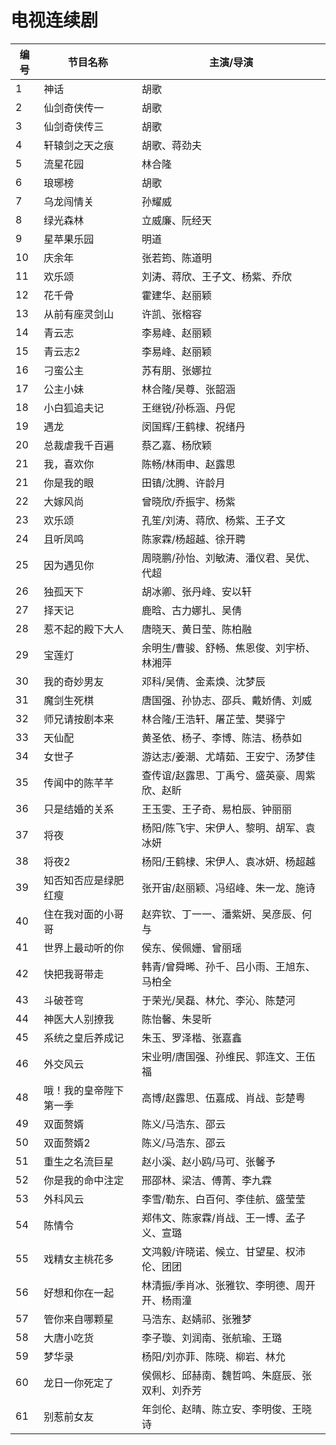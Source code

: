 # 电视连续剧

|编号|节目名称|主演/导演|
|---|---|---|
|1|神话|胡歌|
|2|仙剑奇侠传一|胡歌|
|3|仙剑奇侠传三|胡歌|
|4|轩辕剑之天之痕|胡歌、蒋劲夫|
|5|流星花园|林合隆|
|6|琅琊榜|胡歌|
|7|乌龙闯情关|孙耀威|
|8|绿光森林|立威廉、阮经天|
|9|星苹果乐园|明道|
|10|庆余年|张若筠、陈道明|
|11|欢乐颂|刘涛、蒋欣、王子文、杨紫、乔欣|
|12|花千骨|霍建华、赵丽颖|
|13|从前有座灵剑山|许凯、张榕容|
|14|青云志|李易峰、赵丽颖|
|15|青云志2|李易峰、赵丽颖|
|16|刁蛮公主|苏有朋、张娜拉|
|17|公主小妹|林合隆/吴尊、张韶涵|
|18|小白狐追夫记|王继锐/孙栎涵、丹伲|
|19|遇龙|闵国辉/王鹤棣、祝绪丹|
|20|总裁虐我千百遍|蔡乙嘉、杨欣颖|
|21|我，喜欢你|陈畅/林雨申、赵露思|
|21|你是我的眼|田镇/沈腾、许龄月|
|22|大嫁风尚|曾晓欣/乔振宇、杨紫|
|23|欢乐颂|孔笙/刘涛、蒋欣、杨紫、王子文|
|24|且听凤鸣|陈家霖/杨超越、徐开聘|
|25|因为遇见你|周晓鹏/孙怡、刘敏涛、潘仪君、吴优、代超|
|26|独孤天下|胡冰卿、张丹峰、安以轩|
|27|择天记|鹿晗、古力娜扎、吴倩|
|28|惹不起的殿下大人|唐晓天、黄日莹、陈柏融|
|29|宝莲灯|余明生/曹骏、舒畅、焦恩俊、刘宇桥、林湘萍|
|30|我的奇妙男友|邓科/吴倩、金素焕、沈梦辰|
|31|魔剑生死棋|唐国强、孙协志、邵兵、戴娇倩、刘威|
|32|师兄请按剧本来|林合隆/王浩轩、屠芷莹、樊驿宁|
|33|天仙配|黄圣依、杨子、李博、陈洁、杨恭如|
|34|女世子|游达志/姜潮、尤靖茹、王安宁、汤梦佳|
|35|传闻中的陈芊芊|查传谊/赵露思、丁禹兮、盛英豪、周紫欣、赵盺|
|36|只是结婚的关系|王玉雯、王子奇、易柏辰、钟丽丽|
|37|将夜|杨阳/陈飞宇、宋伊人、黎明、胡军、袁冰妍|
|38|将夜2|杨阳/王鹤棣、宋伊人、袁冰妍、杨超越|
|39|知否知否应是绿肥红瘦|张开宙/赵丽颖、冯绍峰、朱一龙、施诗|
|40|住在我对面的小哥哥|赵弈钦、丁一一、潘紫妍、吴彦辰、何与|
|41|世界上最动听的你|侯东、侯佩姗、曾丽瑶|
|42|快把我哥带走|韩青/曾舜晞、孙千、吕小雨、王旭东、马柏全|
|43|斗破苍穹|于荣光/吴磊、林允、李沁、陈楚河|
|44|神医大人别撩我|陈怡馨、朱旻昕|
|45|系统之皇后养成记|朱玉、罗泽楷、张嘉鑫|
|46|外交风云|宋业明/唐国强、孙维民、郭连文、王伍福|
|48|哦！我的皇帝陛下第一季|高博/赵露思、伍嘉成、肖战、彭楚粤|
|49|双面赘婿|陈义/马浩东、邵云|
|50|双面赘婿2|陈义/马浩东、邵云|
|51|重生之名流巨星|赵小溪、赵小鸥/马可、张馨予|
|52|你是我的命中注定|邢邵林、梁洁、傅菁、李九霖|
|53|外科风云|李雪/勒东、白百何、李佳航、盛莹莹|
|54|陈情令|郑伟文、陈家霖/肖战、王一博、孟子义、宣璐|
|55|戏精女主桃花多|文鸿毅/许晓诺、候立、甘望星、权沛伦、团团|
|56|好想和你在一起|林清振/季肖冰、张雅钦、李明德、周开开、杨雨潼|
|57|管你来自哪颗星|马浩东、赵婧祁、张雅梦|
|58|大唐小吃货|李子璇、刘润南、张航瑜、王璐|
|59|梦华录|杨阳/刘亦菲、陈晓、柳岩、林允|
|60|龙日一你死定了|侯佩杉、邱赫南、魏哲鸣、朱庭辰、张双利、刘乔芳|
|61|别惹前女友|年剑伦、赵晴、陈立安、李明俊、王晓诗|
